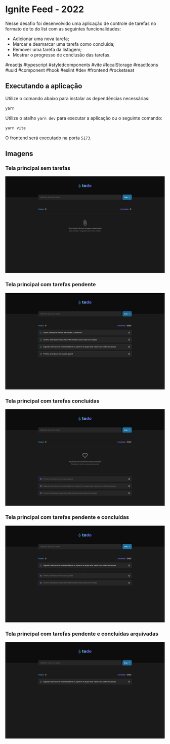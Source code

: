 # Ignite Feed - 2022
Nesse desafio foi desenvolvido uma aplicação de controle de tarefas no formato de to do list com as seguintes funcionalidades:
  * Adicionar uma nova tarefa;
  * Marcar e desmarcar uma tarefa como concluída;
  * Remover uma tarefa da listagem;
  * Mostrar o progresso de conclusão das tarefas.

#reactjs #typescript #styledcomponents #vite #localStorage #reactIcons #uuid #component #hook #eslint #dev #frontend #rocketseat

## Executando a aplicação
Utilize o comando abaixo para instalar as dependências necessárias:
```bash
yarn
```

Utilize o atalho `yarn dev` para executar a aplicação ou o seguinte comando:
```bash
yarn vite
```

O frontend será executado na porta `5173`.

## Imagens
### Tela principal sem tarefas
![Tela principal sem tarefas](src/assets/prints/print1.png)

### Tela principal com tarefas pendente
![Tela principal com tarefas pendente](src/assets/prints/print2.png)

### Tela principal com tarefas concluídas
![Tela principal com tarefas concluídas](src/assets/prints/print3.png)

### Tela principal com tarefas pendente e concluídas
![Tela principal com tarefas pendente e concluídas](src/assets/prints/print4.png)

### Tela principal com tarefas pendente e concluídas arquivadas
![Tela principal com tarefas pendente e concluídas arquivadas](src/assets/prints/print5.png)
